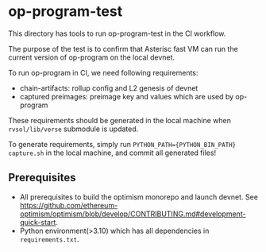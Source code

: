 # op-program-test

This directory has tools to run op-program-test in the CI workflow.

The purpose of the test is to confirm that Asterisc fast VM can run the current version of op-program on the local devnet.

To run op-program in CI, we need following requirements:
- chain-artifacts: rollup config and L2 genesis of devnet
- captured preimages: preimage key and values which are used by op-program

These requirements should be generated in the local machine when `rvsol/lib/verse` submodule is updated.

To generate requirements, simply run `PYTHON_PATH={PYTHON_BIN_PATH} capture.sh` in the local machine, 
and commit all generated files!

## Prerequisites
- All prerequisites to build the optimism monorepo and launch devnet. See https://github.com/ethereum-optimism/optimism/blob/develop/CONTRIBUTING.md#development-quick-start.
- Python environment(>3.10) which has all dependencies in `requirements.txt`.
